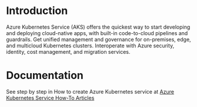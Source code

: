 # Introduction

Azure Kubernetes Service (AKS) offers the quickest way to start developing and deploying cloud-native apps, with built-in code-to-cloud pipelines and guardrails. Get unified management and governance for on-premises, edge, and multicloud Kubernetes clusters. Interoperate with Azure security, identity, cost management, and migration services.

# Documentation

See step by step in How to create Azure Kubernetes service at [Azure Kubernetes Service How-To Articles](https://www.cloudcli.io/azure-kubernetes-service/)